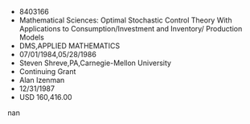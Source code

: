 
* 8403166
* Mathematical Sciences: Optimal Stochastic Control Theory With Applications to Consumption/Investment and Inventory/ Production Models
* DMS,APPLIED MATHEMATICS
* 07/01/1984,05/28/1986
* Steven Shreve,PA,Carnegie-Mellon University
* Continuing Grant
* Alan Izenman
* 12/31/1987
* USD 160,416.00

nan
